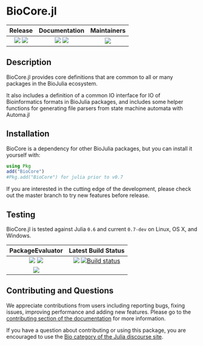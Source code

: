# BioCore.jl

| **Release**                                                     | **Documentation**                                                               | **Maintainers**                             |
|:---------------------------------------------------------------:|:-------------------------------------------------------------------------------:|:-------------------------------------------:|
| [![](https://img.shields.io/github/release/BioJulia/BioCore.jl.svg)](https://github.com/BioJulia/BioCore.jl/releases/latest) [![](https://img.shields.io/badge/license-MIT-green.svg)](https://github.com/BioJulia/BioCore.jl/blob/master/LICENSE) | [![](https://img.shields.io/badge/docs-stable-blue.svg)](https://biojulia.github.io/BioCore.jl/stable) [![](https://img.shields.io/badge/docs-latest-blue.svg)](https://biojulia.github.io/BioCore.jl/latest) | ![](https://img.shields.io/badge/BioJulia%20Maintainer-Ward9250-orange.svg) |


## Description

BioCore.jl provides core definitions that are common to all or many packages
in the BioJulia ecosystem.

It also includes a definition of a common IO interface for IO of Bioinformatics
formats in BioJulia packages, and includes some helper functions for generating
file parsers from state machine automata with Automa.jl


## Installation

BioCore is a dependency for other BioJulia packages, but you can install it
yourself with:

```julia
using Pkg
add("BioCore")
#Pkg.add("BioCore") for julia prior to v0.7
```

If you are interested in the cutting edge of the development, please check out
the master branch to try new features before release.


## Testing

BioCore.jl is tested against Julia `0.6` and current `0.7-dev` on Linux, OS X, and Windows.

| **PackageEvaluator**                                            | **Latest Build Status**                                                                                |
|:---------------------------------------------------------------:|:------------------------------------------------------------------------------------------------------:|
| [![](https://pkg.julialang.org/badges/BioCore_0.6.svg)](https://pkg.julialang.org/detail/BioCore) [![](https://pkg.julialang.org/badges/BioCore_0.7.svg)](https://pkg.julialang.org/detail/BioCore) | [![](https://img.shields.io/travis/BioJulia/BioCore.jl/master.svg?label=Linux+/+macOS)](https://travis-ci.org/BioJulia/BioCore.jl) [![Build status](https://ci.appveyor.com/api/projects/status/xl19qeob3gsgm8j7?svg=true)](https://ci.appveyor.com/project/Ward9250/biocore-jl)
 [![](https://codecov.io/gh/BioJulia/BioCore.jl/branch/master/graph/badge.svg)](https://codecov.io/gh/BioJulia/BioCore.jl) |


## Contributing and Questions

We appreciate contributions from users including reporting bugs, fixing issues,
improving performance and adding new features.
Please go to the [contributing section of the documentation](biojulia.net/Contributing/latest)
for more information.

If you have a question about
contributing or using this package, you are encouraged to use the
[Bio category of the Julia discourse
site](https://discourse.julialang.org/c/domain/bio).
